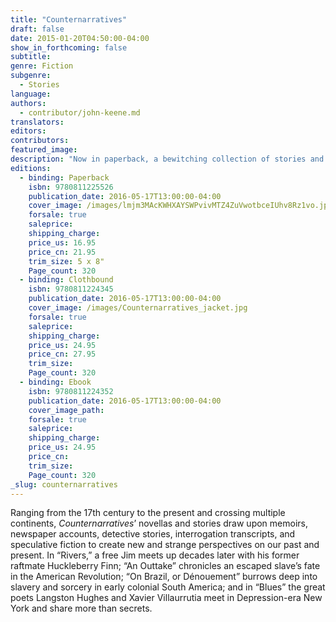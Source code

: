 ```yaml
---
title: "Counternarratives"
draft: false
date: 2015-01-20T04:50:00-04:00
show_in_forthcoming: false
subtitle:
genre: Fiction
subgenre:
  - Stories
language:
authors:
  - contributor/john-keene.md
translators:
editors:
contributors:
featured_image:
description: "Now in paperback, a bewitching collection of stories and novellas that are “suspenseful, thought-provoking, mystical, and haunting” (Publishers Weekly) "
editions:
  - binding: Paperback
    isbn: 9780811225526
    publication_date: 2016-05-17T13:00:00-04:00
    cover_image: /images/lmjm3MAcKWHXAYSWPvivMTZ4ZuVwotbceIUhv8Rz1vo.jpeg
    forsale: true
    saleprice:
    shipping_charge:
    price_us: 16.95
    price_cn: 21.95
    trim_size: 5 x 8"
    Page_count: 320
  - binding: Clothbound
    isbn: 9780811224345
    publication_date: 2016-05-17T13:00:00-04:00
    cover_image: /images/Counternarratives_jacket.jpg
    forsale: true
    saleprice:
    shipping_charge:
    price_us: 24.95
    price_cn: 27.95
    trim_size:
    Page_count: 320
  - binding: Ebook
    isbn: 9780811224352
    publication_date: 2016-05-17T13:00:00-04:00
    cover_image_path:
    forsale: true
    saleprice:
    shipping_charge:
    price_us: 24.95
    price_cn:
    trim_size:
    Page_count: 320
_slug: counternarratives
---
```


Ranging from the 17th century to the present and crossing multiple continents, _Counternarratives_’ novellas and stories draw upon memoirs, newspaper accounts, detective stories, interrogation transcripts, and speculative fiction to create new and strange perspectives on our past and present. In “Rivers,” a free Jim meets up decades later with his former raftmate Huckleberry Finn; “An Outtake” chronicles an escaped slave’s fate in the American Revolution; “On Brazil, or Dénouement” burrows deep into slavery and sorcery in early colonial South America; and in “Blues” the great poets Langston Hughes and Xavier Villaurrutia meet in Depression-era New York and share more than secrets.

